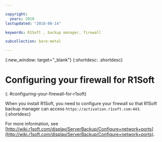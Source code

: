 ```yaml
---

copyright:
  years: 2018
lastupdated: "2018-08-14"

keywords: R1Soft , backup manager, firewall

subcollection: bare-metal

---
```


{:new_window: target="_blank"}
{:shortdesc: .shortdesc}

# Configuring your firewall for R1Soft
{: #configuring-your-firewall-for-r1soft}

When you install R1Soft, you need to configure your firewall so that R1Soft backup manager can access `https://activation.r1soft.com:443`.
{:shortdesc}

For more information, see [http://wiki.r1soft.com/display/ServerBackup/Configure+network+ports](http://wiki.r1soft.com/display/ServerBackup/Configure+network+ports).
